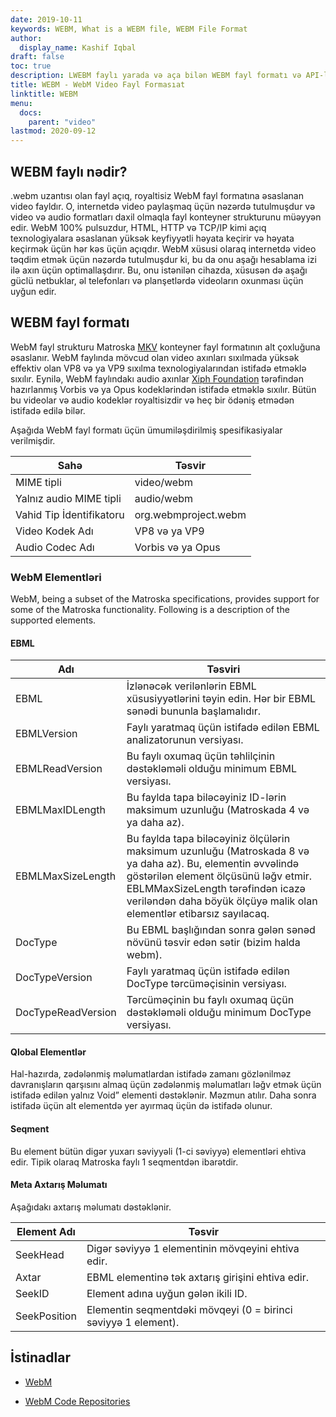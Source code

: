 ```yaml
---
date: 2019-10-11
keywords: WEBM, What is a WEBM file, WEBM File Format
author:
  display_name: Kashif Iqbal
draft: false
toc: true
description: LWEBM faylı yarada və aça bilən WEBM fayl formatı və API-lər haqqında qazanıns.
title: WEBM - WebM Video Fayl Formasıat
linktitle: WEBM
menu:
  docs:
    parent: "video"
lastmod: 2020-09-12
---
```


## WEBM faylı nədir?

.webm uzantısı olan fayl açıq, royaltisiz WebM fayl formatına əsaslanan video fayldır. O, internetdə video paylaşmaq üçün nəzərdə tutulmuşdur və video və audio formatları daxil olmaqla fayl konteyner strukturunu müəyyən edir. WebM 100% pulsuzdur, HTML, HTTP və TCP/IP kimi açıq texnologiyalara əsaslanan yüksək keyfiyyətli həyata keçirir və həyata keçirmək üçün hər kəs üçün açıqdır. WebM xüsusi olaraq internetdə video təqdim etmək üçün nəzərdə tutulmuşdur ki, bu da onu aşağı hesablama izi ilə axın üçün optimallaşdırır. Bu, onu istənilən cihazda, xüsusən də aşağı güclü netbuklar, əl telefonları və planşetlərdə videoların oxunması üçün uyğun edir.

## WEBM fayl formatı

WebM fayl strukturu Matroska [MKV](/video/mkv/) konteyner fayl formatının alt çoxluğuna əsaslanır. WebM faylında mövcud olan video axınları sıxılmada yüksək effektiv olan VP8 və ya VP9 sıxılma texnologiyalarından istifadə etməklə sıxılır. Eynilə, WebM faylındakı audio axınlar [Xiph Foundation](https://www.xiph.org/) tərəfindən hazırlanmış Vorbis və ya Opus kodeklərindən istifadə etməklə sıxılır. Bütün bu videolar və audio kodeklər royaltisizdir və heç bir ödəniş etmədən istifadə edilə bilər.

Aşağıda WebM fayl formatı üçün ümumiləşdirilmiş spesifikasiyalar verilmişdir.

|Sahə|Təsvir|
---|---|
|MIME tipli |video/webm|
|Yalnız audio MIME tipli |audio/webm|
|Vahid Tip İdentifikatoru| org.webmproject.webm|
|Video Kodek Adı| VP8 və ya VP9|
|Audio Codec Adı| Vorbis və ya Opus|

### WebM Elementləri

WebM, being a subset of the Matroska specifications, provides support for some of the Matroska functionality. Following is a description of the supported elements.

#### EBML

|Adı |Təsviri|
---|---|
|EBML|İzlənəcək verilənlərin EBML xüsusiyyətlərini təyin edin. Hər bir EBML sənədi bununla başlamalıdır.|
|EBMLVersion |Faylı yaratmaq üçün istifadə edilən EBML analizatorunun versiyası.|
|EBMLReadVersion|Bu faylı oxumaq üçün təhlilçinin dəstəkləməli olduğu minimum EBML versiyası.|
|EBMLMaxIDLength |Bu faylda tapa biləcəyiniz ID-lərin maksimum uzunluğu (Matroskada 4 və ya daha az).|
|EBMLMaxSizeLength|Bu faylda tapa biləcəyiniz ölçülərin maksimum uzunluğu (Matroskada 8 və ya daha az). Bu, elementin əvvəlində göstərilən element ölçüsünü ləğv etmir. EBLMMaxSizeLength tərəfindən icazə veriləndən daha böyük ölçüyə malik olan elementlər etibarsız sayılacaq.|
|DocType|Bu EBML başlığından sonra gələn sənəd növünü təsvir edən sətir (bizim halda webm).|
|DocTypeVersion|Faylı yaratmaq üçün istifadə edilən DocType tərcüməçisinin versiyası.|
|DocTypeReadVersion|Tərcüməçinin bu faylı oxumaq üçün dəstəkləməli olduğu minimum DocType versiyası.|

#### Qlobal Elementlər

Hal-hazırda, zədələnmiş məlumatlardan istifadə zamanı gözlənilməz davranışların qarşısını almaq üçün zədələnmiş məlumatları ləğv etmək üçün istifadə edilən yalnız Void” elementi dəstəklənir. Məzmun atılır. Daha sonra istifadə üçün alt elementdə yer ayırmaq üçün də istifadə olunur.

#### Seqment
Bu element bütün digər yuxarı səviyyəli (1-ci səviyyə) elementləri ehtiva edir. Tipik olaraq Matroska faylı 1 seqmentdən ibarətdir.

#### Meta Axtarış Məlumatı

Aşağıdakı axtarış məlumatı dəstəklənir.

|Element Adı |Təsvir|
---|---|
|SeekHead |Digər səviyyə 1 elementinin mövqeyini ehtiva edir.|
|Axtar |EBML elementinə tək axtarış girişini ehtiva edir.|
|SeekID |Element adına uyğun gələn ikili ID.|
|SeekPosition |Elementin seqmentdəki mövqeyi (0 = birinci səviyyə 1 element).|

## İstinadlar

* [WebM](https://www.webmproject.org/)

* [WebM Code Repositories](https://www.webmproject.org/code/#webp-repositories)



